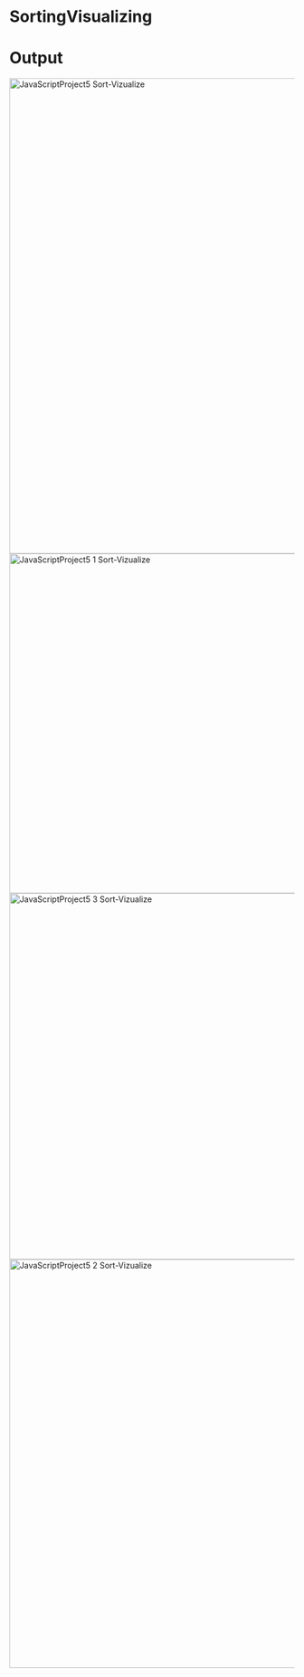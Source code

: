 # SortingVisualizing
# Output
<img width="1915" height="840" alt="JavaScriptProject5 Sort-Vizualize" src="https://github.com/user-attachments/assets/7b55e881-e27f-4146-a74e-9d5a40620878" />


<img width="1190" height="600" alt="JavaScriptProject5 1 Sort-Vizualize" src="https://github.com/user-attachments/assets/d9a1c69e-3ec8-42a2-87fc-0cdc32486c0a" />

<img width="1023" height="647" alt="JavaScriptProject5 3 Sort-Vizualize" src="https://github.com/user-attachments/assets/1d0108c9-4ceb-4081-9436-712922034eaf" />

<img width="1360" height="722" alt="JavaScriptProject5 2 Sort-Vizualize" src="https://github.com/user-attachments/assets/76b9df5c-ff2f-4141-b3ea-54eb49cbaf96" />
